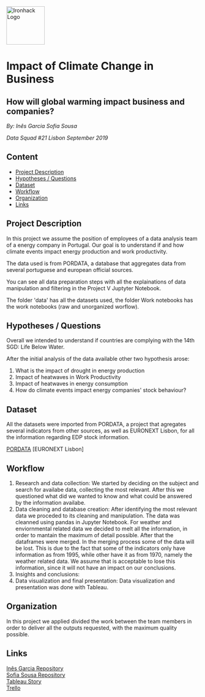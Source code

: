 <img src="https://bit.ly/2VnXWr2" alt="Ironhack Logo" width="100"/>

# Impact of Climate Change in Business 
## How will global warming impact business and companies?

*By:
Inês Garcia
Sofia Sousa*

*Data Squad #21
Lisbon
September 2019*

## Content
- [Project Description](#project-description)
- [Hypotheses / Questions](#hypotheses-/-questions)
- [Dataset](#dataset)
- [Workflow](#workflow)
- [Organization](#organization)
- [Links](#links)

<a name="project-description"></a>

## Project Description
In this project we assume the position of employees of a data analysis team of a energy company in Portugal.
Our goal is to understand if and how climate events impact energy production and work productivity. 

The data used is from PORDATA, a database that aggregates data from several portuguese and european official sources. 

You can see all data preparation steps with all the explainations of data manipulation and filtering in the Project V Juptyter Notebook.

The folder 'data' has all the datasets used, the folder Work notebooks has the work notebooks (raw and unorganized worflow). 


<a name="hypotheses-/-questions"></a>

## Hypotheses / Questions
Overall we intended to understand if countries are complying with the 14th SGD: Life Below Water. 

After the initial analysis of the data available other two hypothesis arose:
1. What is the impact of drought in energy production
2. Impact of heatwaves in Work Productivity
3. Impact of heatwaves in energy consumption
4. How do climate events impact energy companies' stock behaviour?

<a name="dataset"></a>

## Dataset
All the datasets were imported from PORDATA, a project that agregates several indicators from other sources, as well as EURONEXT Lisbon, for all the information regarding EDP stock information. 

[PORDATA](https://www.pordata.pt/Portugal)
[EURONEXT Lisbon]


<a name="workflow"></a>

## Workflow

1. Research and data collection: We started by deciding on the subject and search for availabe data, collecting the most relevant. After this we questioned what did we wanted to know and what could be answered by the information availabe.
2. Data cleaning and database creation: After identifying the most relevant data we proceded to its cleaning and manipulation. The data was cleanned using pandas in Jupyter Notebook. For weather and enviornmental related data we decided to melt all the information, in order to mantain the maximum of detail possible. After that the dataframes were merged. In the merging process some of the data will be lost. This is due to the fact that some of the indicators only have information as from 1995, while other have it as from 1970, namely the weather related data. We assume that is acceptable to lose this information, since it will not have an impact on our conclusions. 
3. Insights and conclusions:
4. Data visualization and final presentation: Data visualization and presentation was done with Tableau. 


<a name="organization"></a>

## Organization
In this project we applied divided the work between the team members in order to deliver all the outputs requested, with the maximum quality possible. 

<a name="links"></a>

## Links
[Inês Garcia Repository](https://github.com/Inrx)    
[Sofia Sousa Repository](https://github.com/sofia-sousa)   
[Tableau Story](https://public.tableau.com/profile/sofia5900#!/vizhome/Ironhack5/EnergyPT?publish=yes)  
[Trello](https://trello.com/b/dV3yxotJ/week-4-project) 
